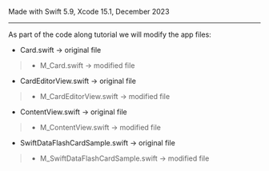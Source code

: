Made with Swift 5.9, Xcode 15.1, December 2023

- - - -

As part of the code along tutorial we will modify the app files:

* Card.swift -> original file
> * M_Card.swift -> modified file

* CardEditorView.swift -> original file
> * M_CardEditorView.swift -> modified file

* ContentView.swift -> original file
> * M_ContentView.swift -> modified file

* SwiftDataFlashCardSample.swift -> original file
> * M_SwiftDataFlashCardSample.swift -> modified file
